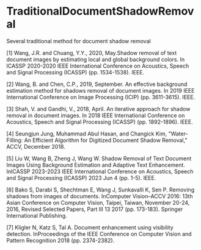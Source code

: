 # TraditionalDocumentShadowRemoval
Several traditional method for document shadow removal

[1] Wang, J.R. and Chuang, Y.Y., 2020, May.Shadow removal of text document images by estimating local and global background colors. In ICASSP 2020-2020 IEEE International Conference on Acoustics, Speech and Signal Processing (ICASSP) (pp. 1534-1538). IEEE.

[2] Wang, B. and Chen, C.P., 2019, September. An effective background estimation method for shadows removal of document images. In 2019 IEEE International Conference on Image Processing (ICIP) (pp. 3611-3615). IEEE.

[3] Shah, V. and Gandhi, V., 2018, April. An iterative approach for shadow removal in document images. In 2018 IEEE International Conference on Acoustics, Speech and Signal Processing (ICASSP) (pp. 1892-1896). IEEE.

[4] Seungjun Jung, Muhammad Abul Hasan, and Changick Kim, "Water-Filling: An Efficient Algorithm for Digitized Document Shadow Removal," ACCV, December 2018.

[5] Liu W, Wang B, Zheng J, Wang W. Shadow Removal of Text Document Images Using Background Estimation and Adaptive Text Enhancement. InICASSP 2023-2023 IEEE International Conference on Acoustics, Speech and Signal Processing (ICASSP) 2023 Jun 4 (pp. 1-5). IEEE.

[6] Bako S, Darabi S, Shechtman E, Wang J, Sunkavalli K, Sen P. Removing shadows from images of documents. InComputer Vision–ACCV 2016: 13th Asian Conference on Computer Vision, Taipei, Taiwan, November 20-24, 2016, Revised Selected Papers, Part III 13 2017 (pp. 173-183). Springer International Publishing.

[7] Kligler N, Katz S, Tal A. Document enhancement using visibility detection. InProceedings of the IEEE Conference on Computer Vision and Pattern Recognition 2018 (pp. 2374-2382).
